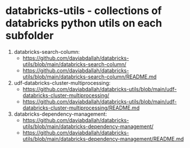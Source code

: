 # databricks-utils - collections of databricks python utils on each subfolder

1. databricks-search-column:
    * https://github.com/daviabdallah/databricks-utils/blob/main/databricks-search-column/
    * https://github.com/daviabdallah/databricks-utils/blob/main/databricks-search-column/README.md
2. udf-databricks-cluster-multiprocessing:
    * https://github.com/daviabdallah/databricks-utils/blob/main/udf-databricks-cluster-multiprocessing/
    * https://github.com/daviabdallah/databricks-utils/blob/main/udf-databricks-cluster-multiprocessing/README.md
3. databricks-dependency-management:
    * https://github.com/daviabdallah/databricks-utils/blob/main/databricks-dependency-management/
    * https://github.com/daviabdallah/databricks-utils/blob/main/databricks-dependency-management/README.md
